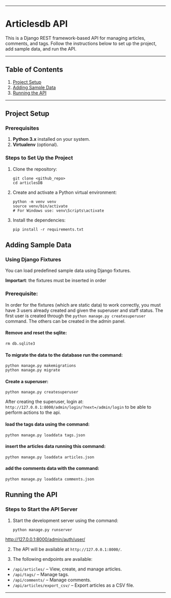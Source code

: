 
---

# Articlesdb API

This is a Django REST framework-based API for managing articles, comments, and tags. Follow the instructions below to set up the project, add sample data, and run the API.

---

## Table of Contents

1. [Project Setup](#project-setup)
2. [Adding Sample Data](#adding-sample-data)
3. [Running the API](#running-the-api)

---

## Project Setup

### Prerequisites

1. **Python 3.x** installed on your system.
3. **Virtualenv** (optional).

### Steps to Set Up the Project

1. Clone the repository:

    ```
    git clone <github_repo>
    cd articlesDB
    ```

2. Create and activate a Python virtual environment:

    ```
    python -m venv venv
    source venv/bin/activate  
    # For Windows use: venv\Scripts\activate
    ```

3. Install the dependencies:

    ```
    pip install -r requirements.txt
    ```


## Adding Sample Data

### Using Django Fixtures

You can load predefined sample data using Django fixtures. 

**Importart**: the fixtures must be inserted in order

### Prerequisite: 
In order for the fixtures (which are static data) to work correctly, you must have 3 users already created and given the superuser and staff status. 
The first user is created through the ```python manage.py createsuperuser``` command. 
The others can be created in the admin panel. 

#### Remove and reset the sqlite:

    
    rm db.sqlite3
    

#### To migrate the data to the database run the command:

    
    python manage.py makemigrations
    python manage.py migrate
    

#### Create a superuser:

    
    python manage.py createsuperuser
    
After creating the superuser, login at:
    ```
    http://127.0.0.1:8000/admin/login/?next=/admin/login``` to be able to perform actions to the api. 
    

#### load the tags data using the command:

    
    python manage.py loaddata tags.json  
    

#### insert the articles data running this command:

    
    python manage.py loaddata articles.json  
    

#### add the comments data with the command:

    
    python manage.py loaddata comments.json  




## Running the API

### Steps to Start the API Server

1. Start the development server using the command:

    ```
    python manage.py runserver
    ```

http://127.0.0.1:8000/admin/auth/user/

2. The API will be available at `http://127.0.0.1:8000/`.

34. The following endpoints are available:
   - `/api/articles/` – View, create, and manage articles.
   - `/api/tags/` – Manage tags.
   - `/api/comments/` – Manage comments.
   - `/api/articles/export_csv/` – Export articles as a CSV file.

---

